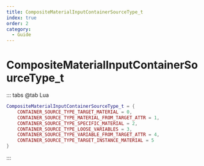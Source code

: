 ```yaml
---
title: CompositeMaterialInputContainerSourceType_t
index: true
order: 2
category:
  - Guide
---
```


# CompositeMaterialInputContainerSourceType_t
::: tabs
@tab Lua
```lua
CompositeMaterialInputContainerSourceType_t = {
    CONTAINER_SOURCE_TYPE_TARGET_MATERIAL = 0,
    CONTAINER_SOURCE_TYPE_MATERIAL_FROM_TARGET_ATTR = 1,
    CONTAINER_SOURCE_TYPE_SPECIFIC_MATERIAL = 2,
    CONTAINER_SOURCE_TYPE_LOOSE_VARIABLES = 3,
    CONTAINER_SOURCE_TYPE_VARIABLE_FROM_TARGET_ATTR = 4,
    CONTAINER_SOURCE_TYPE_TARGET_INSTANCE_MATERIAL = 5
}
```
:::